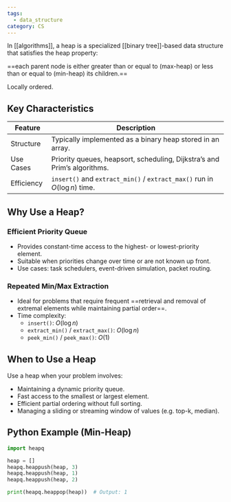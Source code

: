 ```yaml
---
tags:
  - data_structure
category: CS
---
```

In [[algorithms]], a heap is a specialized [[binary tree]]-based data structure that satisfies the heap property: 

==each parent node is either greater than or equal to (max-heap) or less than or equal to (min-heap) its children.==

Locally ordered.
## Key Characteristics

| Feature        | Description                                                                     |
| -------------- | ------------------------------------------------------------------------------- |
| Structure  | Typically implemented as a binary heap stored in an array.              |
| Use Cases  | Priority queues, heapsort, scheduling, Dijkstra’s and Prim’s algorithms.        |
| Efficiency | `insert()` and `extract_min()` / `extract_max()` run in $O(\log n)$ time. |

## Why Use a Heap?

### Efficient Priority Queue

* Provides constant-time access to the highest- or lowest-priority element.
* Suitable when priorities change over time or are not known up front.
* Use cases: task schedulers, event-driven simulation, packet routing.

### Repeated Min/Max Extraction

* Ideal for problems that require frequent ==retrieval and removal of extremal elements while maintaining partial order==.
* Time complexity:
  * `insert()`: $O(\log n)$
  * `extract_min()` / `extract_max()`: $O(\log n)$
  * `peek_min()` / `peek_max()`: $O(1)$

## When to Use a Heap

Use a heap when your problem involves:
* Maintaining a dynamic priority queue.
* Fast access to the smallest or largest element.
* Efficient partial ordering without full sorting.
* Managing a sliding or streaming window of values (e.g. top-k, median).

## Python Example (Min-Heap)

```python
import heapq

heap = []
heapq.heappush(heap, 3)
heapq.heappush(heap, 1)
heapq.heappush(heap, 2)

print(heapq.heappop(heap))  # Output: 1
```
